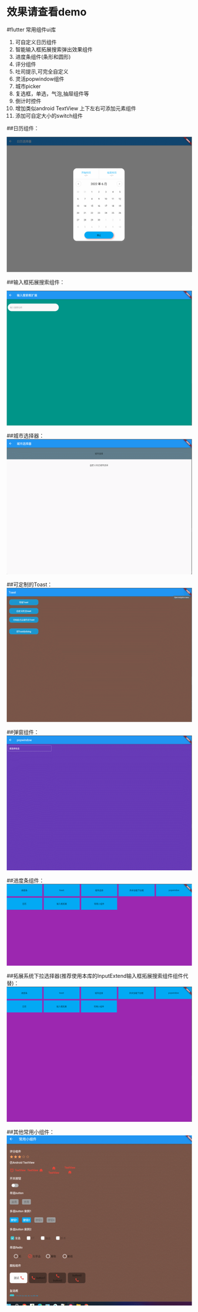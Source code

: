 # 效果请查看demo

#flutter 常用组件ui库
 1. 可自定义日历组件
 2. 智能输入框拓展搜索弹出效果组件
 3. 进度条组件(条形和圆形)
 4. 评分组件
 5. 吐司提示,可完全自定义
 6. 灵活popwindow组件
 7. 城市picker
 8. 复选框，单选，气泡,抽屉组件等
 9. 倒计时控件
 10. 增加类似android TextView 上下左右可添加元素组件
 11. 添加可自定大小的switch组件




##日历组件：

![](https://github.com/zhengzaihong/uikit/blob/master/images/calendar.gif)


##输入框拓展搜索组件：

![](https://github.com/zhengzaihong/uikit/blob/master/images/inputextentd.gif)


##城市选择器：
![](https://github.com/zhengzaihong/uikit/blob/master/images/citypicker.gif)


##可定制的Toast：
![](https://github.com/zhengzaihong/uikit/blob/master/images/toast.gif)

##弹窗组件：
![](https://github.com/zhengzaihong/uikit/blob/master/images/popwindow.gif)


##进度条组件：
![](https://github.com/zhengzaihong/uikit/blob/master/images/progressbar.gif)


##拓展系统下拉选择器(推荐使用本库的InputExtend输入框拓展搜索组件组件代替)：
![](https://github.com/zhengzaihong/uikit/blob/master/images/asyncdrop.gif)



##其他常用小组件：
![](https://github.com/zhengzaihong/uikit/blob/master/images/widgets.gif)

